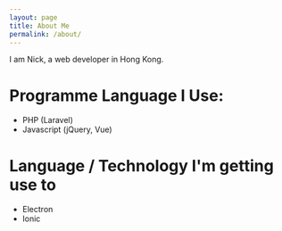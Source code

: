 ```yaml
---
layout: page
title: About Me
permalink: /about/
---
```


I am Nick, a web developer in Hong Kong.

# Programme Language I Use:
- PHP (Laravel)
- Javascript (jQuery, Vue)

# Language / Technology I'm getting use to
- Electron
- Ionic